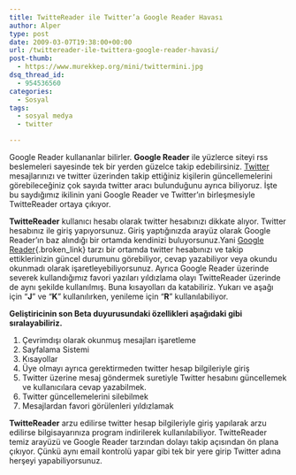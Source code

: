 ```yaml
---
title: TwitteReader ile Twitter’a Google Reader Havası
author: Alper
type: post
date: 2009-03-07T19:38:00+00:00
url: /twittereader-ile-twittera-google-reader-havasi/
post-thumb:
  - https://www.murekkep.org/mini/twittermini.jpg
dsq_thread_id:
  - 954536560
categories:
  - Sosyal
tags:
  - sosyal medya
  - twitter

---
```

Google Reader kullananlar bilirler. **Google Reader** ile yüzlerce siteyi rss beslemeleri sayesinde tek bir yerden güzelce takip edebilirsiniz. [Twitter][1] mesajlarınızı ve twitter üzerinden takip ettiğiniz kişilerin güncellemelerini görebileceğiniz çok sayıda twitter aracı bulunduğunu ayrıca biliyoruz. İşte bu saydığımız ikilinin yani Google Reader ve Twitter&#8217;ın birleşmesiyle TwitteReader ortaya çıkıyor.

**TwitteReader** kullanıcı hesabı olarak twitter hesabınızı dikkate alıyor. Twitter hesabınız ile giriş yapıyorsunuz. Giriş yaptığınızda arayüz olarak Google Reader&#8217;ın baz alındığı bir ortamda kendinizi buluyorsunuz.Yani [Google Reader][2]{.broken_link} tarzı bir ortamda twitter hesabınızı ve takip ettiklerinizin güncel durumunu görebiliyor, cevap yazabiliyor veya okundu okunmadı olarak işaretleyebiliyorsunuz. Ayrıca Google Reader üzerinde severek kullandığımız favori yazıları yıldızlama olayı TwitteReader üzerinde de aynı şekilde kullanılmış. Buna kısayolları da katabiliriz. Yukarı ve aşağı için &#8220;**J**&#8221; ve &#8220;**K**&#8221; kullanılırken, yenileme için &#8220;**R**&#8221; kullanılabiliyor. 

**Geliştiricinin son Beta duyurusundaki özellikleri aşağıdaki gibi sıralayabiliriz.** <!--more-->

1. Çevrimdışı olarak okunmuş mesajları işaretleme  
2. Sayfalama Sistemi  
3. Kısayollar  
4. Üye olmayı ayrıca gerektirmeden twitter hesap bilgileriyle giriş  
5. Twitter üzerine mesaj göndermek suretiyle Twitter hesabını güncellemek ve kullanıcılara cevap yazabilmek.  
6. Twitter güncellemelerini silebilmek  
7. Mesajlardan favori görülenleri yıldızlamak

**TwitteReader** arzu edilirse twitter hesap bilgileriyle giriş yapılarak arzu edilirse bilgisayarınıza program indirilerek kullanılabiliyor. TwitteReader temiz arayüzü ve Google Reader tarzından dolayı takip açısından ön plana çıkıyor. Çünkü aynı email kontrolü yapar gibi tek bir yere girip Twitter adına herşeyi yapabiliyorsunuz.

 [1]: https://twitter.com
 [2]: https://www.google.com/reader/